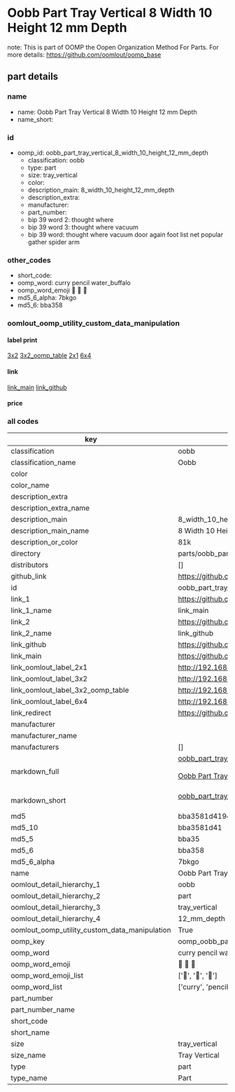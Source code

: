 # Oobb Part Tray Vertical 8 Width 10 Height 12 mm Depth  

note: This is part of OOMP the Oopen Organization Method For Parts. For more details: https://github.com/oomlout/oomp_base

##  part details
  







### name
* name: Oobb Part Tray Vertical 8 Width 10 Height 12 mm Depth
* name_short: 
### id
* oomp_id: oobb_part_tray_vertical_8_width_10_height_12_mm_depth
  * classification: oobb
  * type: part
  * size: tray_vertical
  * color: 
  * description_main: 8_width_10_height_12_mm_depth
  * description_extra: 
  * manufacturer: 
  * part_number: 
  * bip 39 word 2: thought where
  * bip 39 word 3: thought where vacuum
  * bip 39 word: thought where vacuum door again foot list net popular gather spider arm

### other_codes
* short_code: 
* oomp_word: curry pencil water_buffalo
* oomp_word_emoji :curry: :pencil: :water_buffalo:
* md5_6_alpha: 7bkgo
* md5_6: bba358






### oomlout_oomp_utility_custom_data_manipulation
#### label print
[3x2](http://192.168.1.245:1112/?label=oomp%207bkgo)
[3x2_oomp_table](http://192.168.1.108:1112/?label=oomp%207bkgo)
[2x1](http://192.168.1.242:1112/?label=oomp%207bkgo)
[6x4](http://192.168.1.55:1112/?label=oomp%207bkgo)    

#### link

[link_main](https://github.com/oomlout/oomlout_oomp_version_1_messy/tree/main/parts/oobb_part_tray_vertical_8_width_10_height_12_mm_depth) [link_github](https://github.com/oomlout/oomlout_oomp_version_1_messy/tree/main/parts/oobb_part_tray_vertical_8_width_10_height_12_mm_depth)                             

#### price







### all codes 
| key | value |  
| --- | --- |  
| classification | oobb |  
| classification_name | Oobb |  
| color |  |  
| color_name |  |  
| description_extra |  |  
| description_extra_name |  |  
| description_main | 8_width_10_height_12_mm_depth |  
| description_main_name | 8 Width 10 Height 12 mm Depth |  
| description_or_color | 81k |  
| directory | parts/oobb_part_tray_vertical_8_width_10_height_12_mm_depth |  
| distributors | [] |  
| github_link | https://github.com/oomlout/oomlout_oomp_part_src/tree/main/parts/oobb_part_tray_vertical_8_width_10_height_12_mm_depth |  
| id | oobb_part_tray_vertical_8_width_10_height_12_mm_depth |  
| link_1 | https://github.com/oomlout/oomlout_oomp_version_1_messy/tree/main/parts/oobb_part_tray_vertical_8_width_10_height_12_mm_depth |  
| link_1_name | link_main |  
| link_2 | https://github.com/oomlout/oomlout_oomp_version_1_messy/tree/main/parts/oobb_part_tray_vertical_8_width_10_height_12_mm_depth |  
| link_2_name | link_github |  
| link_github | https://github.com/oomlout/oomlout_oomp_version_1_messy/tree/main/parts/oobb_part_tray_vertical_8_width_10_height_12_mm_depth |  
| link_main | https://github.com/oomlout/oomlout_oomp_version_1_messy/tree/main/parts/oobb_part_tray_vertical_8_width_10_height_12_mm_depth |  
| link_oomlout_label_2x1 | http://192.168.1.242:1112/?label=oomp%207bkgo |  
| link_oomlout_label_3x2 | http://192.168.1.245:1112/?label=oomp%207bkgo |  
| link_oomlout_label_3x2_oomp_table | http://192.168.1.108:1112/?label=oomp%207bkgo |  
| link_oomlout_label_6x4 | http://192.168.1.55:1112/?label=oomp%207bkgo |  
| link_redirect | https://github.com/oomlout/oomlout_oomp_version_1_messy/tree/main/parts/oobb_part_tray_vertical_8_width_10_height_12_mm_depth |  
| manufacturer |  |  
| manufacturer_name |  |  
| manufacturers | [] |  
| markdown_full | [oobb_part_tray_vertical_8_width_10_height_12_mm_depth](none)<br>[](none)<br>[Oobb Part Tray Vertical 8 Width 10 Height 12 Mm Depth](none)<br><br> |  
| markdown_short | [oobb_part_tray_vertical_8_width_10_height_12_mm_depth](none)<br><br> |  
| md5 | bba3581d4194b04d6b825417e13e9707 |  
| md5_10 | bba3581d41 |  
| md5_5 | bba35 |  
| md5_6 | bba358 |  
| md5_6_alpha | 7bkgo |  
| name | Oobb Part Tray Vertical 8 Width 10 Height 12 mm Depth |  
| oomlout_detail_hierarchy_1 | oobb |  
| oomlout_detail_hierarchy_2 | part |  
| oomlout_detail_hierarchy_3 | tray_vertical |  
| oomlout_detail_hierarchy_4 | 12_mm_depth |  
| oomlout_oomp_utility_custom_data_manipulation | True |  
| oomp_key | oomp_oobb_part_tray_vertical_8_width_10_height_12_mm_depth |  
| oomp_word | curry pencil water_buffalo |  
| oomp_word_emoji | :curry: :pencil: :water_buffalo: |  
| oomp_word_emoji_list | [':curry:', ':pencil:', ':water_buffalo:'] |  
| oomp_word_list | ['curry', 'pencil', 'water_buffalo'] |  
| part_number |  |  
| part_number_name |  |  
| short_code |  |  
| short_name |  |  
| size | tray_vertical |  
| size_name | Tray Vertical |  
| type | part |  
| type_name | Part |  
